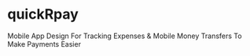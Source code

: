 # quickRpay
Mobile App Design For Tracking Expenses &amp; Mobile Money Transfers To Make Payments Easier
